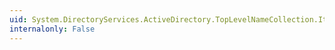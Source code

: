 ```yaml
---
uid: System.DirectoryServices.ActiveDirectory.TopLevelNameCollection.Item(System.Int32)
internalonly: False
---
```

